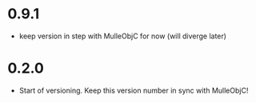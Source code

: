 # 0.9.1

* keep version in step with MulleObjC for now (will diverge later)

# 0.2.0

* Start of versioning. Keep this version number in sync with MulleObjC!


